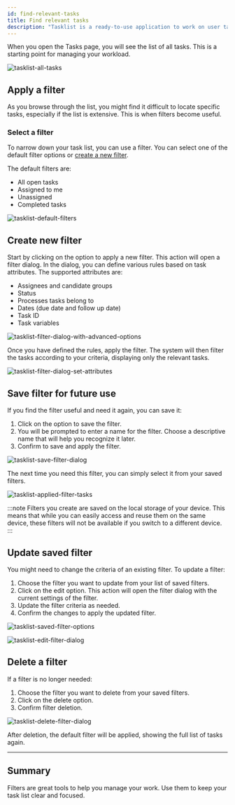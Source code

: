 ```yaml
---
id: find-relevant-tasks
title: Find relevant tasks
description: "Tasklist is a ready-to-use application to work on user tasks."
---
```


When you open the Tasks page, you will see the list of all tasks. This is a starting point for managing your workload.

![tasklist-all-tasks](img/task-filters/tasklist-all-tasks.jpg "All open tasks")

## Apply a filter

As you browse through the list, you might find it difficult to locate specific tasks, especially if the list is extensive. This is when filters become useful.

### Select a filter

To narrow down your task list, you can use a filter.
You can select one of the default filter options or [create a new filter](#create-new-filter).

The default filters are:

- All open tasks
- Assigned to me
- Unassigned
- Completed tasks

![tasklist-default-filters](img/task-filters/tasklist-default-filters.jpg "List of the default filters")

## Create new filter

Start by clicking on the option to apply a new filter. This action will open a filter dialog.
In the dialog, you can define various rules based on task attributes. The supported attributes are:

- Assignees and candidate groups
- Status
- Processes tasks belong to
- Dates (due date and follow up date)
- Task ID
- Task variables

![tasklist-filter-dialog-with-advanced-options](img/task-filters/tasklist-filter-dialog-with-advanced-options.jpg "Available filter attributes")

Once you have defined the rules, apply the filter. The system will then filter the tasks according to your criteria, displaying only the relevant tasks.

![tasklist-filter-dialog-set-attributes](img/task-filters/tasklist-filter-dialog-set-attributes.jpg "Custom filter settings")

## Save filter for future use

If you find the filter useful and need it again, you can save it:

1. Click on the option to save the filter.
2. You will be prompted to enter a name for the filter. Choose a descriptive name that will help you recognize it later.
3. Confirm to save and apply the filter.

![tasklist-save-filter-dialog](img/task-filters/tasklist-save-filter-dialog.jpg "Add a descriptive name for the filter")

The next time you need this filter, you can simply select it from your saved filters.

![tasklist-applied-filter-tasks](img/task-filters/tasklist-applied-filter-tasks.jpg "List of tasks for the applied filter")

:::note
Filters you create are saved on the local storage of your device. This means that while you can easily access and reuse them on the same device, these filters will not be available if you switch to a different device.
:::

## Update saved filter

You might need to change the criteria of an existing filter. To update a filter:

1. Choose the filter you want to update from your list of saved filters.
2. Click on the edit option. This action will open the filter dialog with the current settings of the filter.
3. Update the filter criteria as needed.
4. Confirm the changes to apply the updated filter.

![tasklist-saved-filter-options](img/task-filters/tasklist-saved-filter-options.jpg "Saved filter options")

![tasklist-edit-filter-dialog](img/task-filters/tasklist-edit-filter-dialog.jpg "Edit filter details")

## Delete a filter

If a filter is no longer needed:

1. Choose the filter you want to delete from your saved filters.
2. Click on the delete option.
3. Confirm filter deletion.

![tasklist-delete-filter-dialog](img/task-filters/tasklist-delete-filter-dialog.jpg "Confirm filter deletion")

After deletion, the default filter will be applied, showing the full list of tasks again.

---

## Summary

Filters are great tools to help you manage your work. Use them to keep your task list clear and focused.
